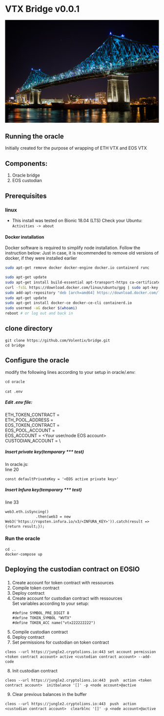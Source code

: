# VTX Bridge v0.0.1
![image](doc/abs2rel.jpg)
## Running the oracle
Initially created for the purpose of wrapping of ETH VTX and EOS VTX
## Components:
1. Oracle bridge 
2. EOS custodian

## Prerequisites
### linux
- This install was tested on Bionic 18.04 (LTS)
Check your Ubuntu: `Activities -> about`
#### Docker installation
Docker software is required to simplify node installation.
Follow the instruction below:
Just in case, it is recommended to remove old versions of docker, if they were installed earlier
```bash
sudo apt-get remove docker docker-engine docker.io containerd runc
```
```bash
sudo apt-get update
sudo apt-get install build-essential apt-transport-https ca-certificates curl gnupg-agent software-properties-common
curl -fsSL https://download.docker.com/linux/ubuntu/gpg | sudo apt-key add -
sudo add-apt-repository "deb [arch=amd64] https://download.docker.com/linux/ubuntu $(lsb_release -cs) stable"
sudo apt-get update
sudo apt-get install docker-ce docker-ce-cli containerd.io
sudo usermod -aG docker $(whoami)
reboot # or log out and back in
```
## clone directory
```
git clone https://github.com/Volentix/bridge.git
cd bridge
```
## Configure the oracle
modify the following lines according to your setup in
oracle/.env:
```
cd oracle

cat .env

```
##### Edit .env file:
ETH_TOKEN_CONTRACT = <ethereum token contract address>\
ETH_POOL_ADDRESS = <Ethereum pool address>\
EOS_TOKEN_CONTRACT = <EOS token contract account>\
EOS_POOL_ACCOUNT = <EOS pool account>\
EOS_ACCOUNT = <Your user/node EOS account>\
CUSTODIAN_ACCOUNT = <EOS custodian account>\

##### Insert private key(temporary *** test)
In oracle.js:\
line 20
```
const defaultPrivateKey = '<EOS active private key>'
```
##### Insert Infura key(temporary *** test)
line 33
```
web3.eth.isSyncing()
              .then(web3 = new Web3('https://ropsten.infura.io/v3/<INFURA_KEY>')).catch(result => {return result;});
```
    
### Run the oracle

```
cd ..
docker-compose up
```
## Deploying the custodian contract on EOSIO
###
1. Create account for token contract with ressources
2. Compile token contract
3. Deploy contract
4. Create account for custodian contract with ressources\
   Set variables according to your setup:
    ```
    #define SYMBOL_PRE_DIGIT 8
    #define TOKEN_SYMBOL "WVTX"
    #define TOKEN_ACC name("vtx222222222")
    ``` 
5. Compile custodian contract
6. Deploy contract
7. Set permissions for custodian on token contract
```
cleos --url https://jungle2.cryptolions.io:443 set account permission <token contract account> active <custodian contract account> --add-code
```
8. Init custodian contract
```
cleos --url https://jungle2.cryptolions.io:443  push  action <token contract account>  initbalance '[]' -p <node account>@active
```
9. Clear previous balances in the buffer
```
cleos --url https://jungle2.cryptolions.io:443  push  action <custodian contract account>  clearblnc '[]' -p <node account>@active
```




